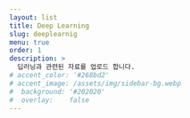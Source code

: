 ```yaml
---
layout: list
title: Deep Learning
slug: deeplearnig
menu: true
order: 1
description: >
  딥러닝과 관련된 자료를 업로드 합니다. 
# accent_color: '#268bd2'
# accent_image: /assets/img/sidebar-bg.webp
#  background: '#202020'
#  overlay:    false
---
```

